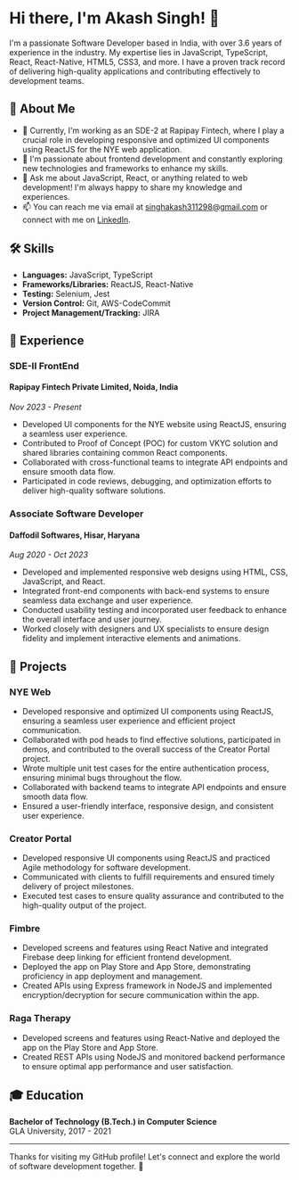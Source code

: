 # Hi there, I'm Akash Singh! 👋

I'm a passionate Software Developer based in India, with over 3.6 years of experience in the industry. My expertise lies in JavaScript, TypeScript, React, React-Native, HTML5, CSS3, and more. I have a proven track record of delivering high-quality applications and contributing effectively to development teams.

## 🚀 About Me

- 🔭 Currently, I'm working as an SDE-2 at Rapipay Fintech, where I play a crucial role in developing responsive and optimized UI components using ReactJS for the NYE web application.
- 🌱 I'm passionate about frontend development and constantly exploring new technologies and frameworks to enhance my skills.
- 💬 Ask me about JavaScript, React, or anything related to web development! I'm always happy to share my knowledge and experiences.
- 📫 You can reach me via email at singhakash311298@gmail.com or connect with me on [LinkedIn](https://www.linkedin.com/in/akash-singh-b7a5ab154).

## 🛠️ Skills

- **Languages:** JavaScript, TypeScript
- **Frameworks/Libraries:** ReactJS, React-Native
- **Testing:** Selenium, Jest
- **Version Control:** Git, AWS-CodeCommit
- **Project Management/Tracking:** JIRA

## 💼 Experience

### SDE-II FrontEnd
#### Rapipay Fintech Private Limited, Noida, India
_Nov 2023 - Present_
- Developed UI components for the NYE website using ReactJS, ensuring a seamless user experience.
- Contributed to Proof of Concept (POC) for custom VKYC solution and shared libraries containing common React components.
- Collaborated with cross-functional teams to integrate API endpoints and ensure smooth data flow.
- Participated in code reviews, debugging, and optimization efforts to deliver high-quality software solutions.

### Associate Software Developer
#### Daffodil Softwares, Hisar, Haryana
_Aug 2020 - Oct 2023_
- Developed and implemented responsive web designs using HTML, CSS, JavaScript, and React.
- Integrated front-end components with back-end systems to ensure seamless data exchange and user experience.
- Conducted usability testing and incorporated user feedback to enhance the overall interface and user journey.
- Worked closely with designers and UX specialists to ensure design fidelity and implement interactive elements and animations.

## 🚀 Projects

### NYE Web
- Developed responsive and optimized UI components using ReactJS, ensuring a seamless user experience and efficient project communication.
- Collaborated with pod heads to find effective solutions, participated in demos, and contributed to the overall success of the Creator Portal project.
- Wrote multiple unit test cases for the entire authentication process, ensuring minimal bugs throughout the flow.
- Collaborated with backend teams to integrate API endpoints and ensure smooth data flow.
- Ensured a user-friendly interface, responsive design, and consistent user experience.

### Creator Portal
- Developed responsive UI components using ReactJS and practiced Agile methodology for software development.
- Communicated with clients to fulfill requirements and ensured timely delivery of project milestones.
- Executed test cases to ensure quality assurance and contributed to the high-quality output of the project.

### Fimbre
- Developed screens and features using React Native and integrated Firebase deep linking for efficient frontend development.
- Deployed the app on Play Store and App Store, demonstrating proficiency in app deployment and management.
- Created APIs using Express framework in NodeJS and implemented encryption/decryption for secure communication within the app.

### Raga Therapy
- Developed screens and features using React-Native and deployed the app on the Play Store and App Store.
- Created REST APIs using NodeJS and monitored backend performance to ensure optimal app performance and user satisfaction.

## 🎓 Education

**Bachelor of Technology (B.Tech.) in Computer Science**  
GLA University, 2017 - 2021

---

Thanks for visiting my GitHub profile! Let's connect and explore the world of software development together. 🚀
